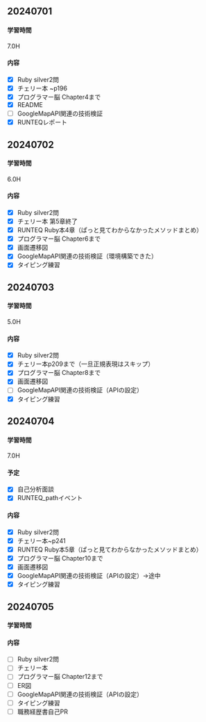 ## 20240701
#### 学習時間
7.0H
#### 内容
- [X] Ruby silver2問
- [X] チェリー本 ~p196
- [X] プログラマー脳 Chapter4まで
- [X] README
- [ ] GoogleMapAPI関連の技術検証
- [X] RUNTEQレポート
## 20240702
#### 学習時間
6.0H
#### 内容
- [X] Ruby silver2問
- [X] チェリー本 第5章終了
- [X] RUNTEQ Ruby本4章（ぱっと見てわからなかったメソッドまとめ）
- [X] プログラマー脳 Chapter6まで
- [X] 画面遷移図
- [X] GoogleMapAPI関連の技術検証（環境構築できた）
- [X] タイピング練習 
## 20240703
#### 学習時間
5.0H
#### 内容
- [X] Ruby silver2問
- [X] チェリー本p209まで（一旦正規表現はスキップ）
- [X] プログラマー脳 Chapter8まで
- [X] 画面遷移図
- [ ] GoogleMapAPI関連の技術検証（APIの設定）
- [X] タイピング練習 
## 20240704
#### 学習時間
7.0H
#### 予定
- [X] 自己分析面談
- [X] RUNTEQ_pathイベント
#### 内容
- [X] Ruby silver2問
- [X] チェリー本~p241
- [X] RUNTEQ Ruby本5章（ぱっと見てわからなかったメソッドまとめ）
- [X] プログラマー脳 Chapter10まで
- [X] 画面遷移図
- [X] GoogleMapAPI関連の技術検証（APIの設定）→途中
- [X] タイピング練習 
## 20240705
#### 学習時間

#### 内容
- [ ] Ruby silver2問
- [ ] チェリー本
- [ ] プログラマー脳 Chapter12まで
- [ ] ER図
- [ ] GoogleMapAPI関連の技術検証（APIの設定）
- [ ] タイピング練習
- [ ] 職務経歴書自己PR
